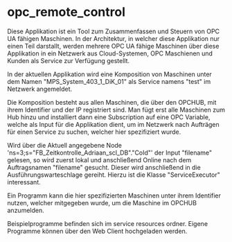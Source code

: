 # opc_remote_control

Diese Applikation ist ein Tool zum Zusammenfassen und Steuern von OPC UA fähigen Maschinen.
In der Architektur, in welcher diese Applikation nur einen Teil darstallt, werden mehrere OPC UA fähige Maschinen über diese Applikation in ein Netzwerk aus Cloud-Systemen, OPC Maschienen und Kunden als Service zur Verfügung gestellt.

In der aktuellen Applikation wird eine Komposition von Maschinen unter dem Namen "MPS_System_403_1_DiK_01" als Service namens "test" im Netzwerk angemeldet.

Die Komposition besteht aus allen Maschinen, die über den OPCHUB, mit ihrem Identifier und der IP registriert sind.
Man fügt erst alle Maschinen zum Hub hinzu und installiert dann eine Subscription auf eine OPC Variable, welche als Input für die Applikation dient, um im Netzwerk nach Aufträgen für einen Service zu suchen, welcher hier spezifiziert wurde.

Wird über die Aktuell angegebene Node 'ns=3;s="FB_Zeitkontrolle_Adriaan_scl_DB"."CoId"' der Input "filename" gelesen, so wird zuerst lokal und anschließend Online nach dem Auftragsnamen "filename" gesucht. Dieser wird anschließend in die Ausführungswarteschlage gereiht.
Hierzu ist die Klasse "ServiceExecutor" interessant.

Ein Programm kann die hier spezifizierten Maschinen unter ihrem Identifier nutzen, welcher mitgegeben wurde, um die Maschine im OPCHUB anzumelden.

Beispielprogramme befinden sich im service resources ordner.
Eigene Programme können über den Web Client hochgeladen werden.
